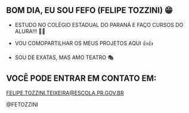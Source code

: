 ## BOM DIA, EU SOU FEFO (FELIPE TOZZINI) 😁


  - ESTUDO NO COLÉGIO ESTADUAL DO PARANÁ E FAÇO CURSOS DO ALURA!!! 🧏‍♂️

  - VOU COMOPARTILHAR OS MEUS PROJETOS AQUI 👍👍

  - SOU DE EXATAS, MAS AMO TEATRO 🎭

## VOCÊ PODE ENTRAR EM CONTATO EM:

  FELIPE.TOZZINI.TEIXEIRA@ESCOLA.PR.GOV.BR
  
  @FETOZZINI
